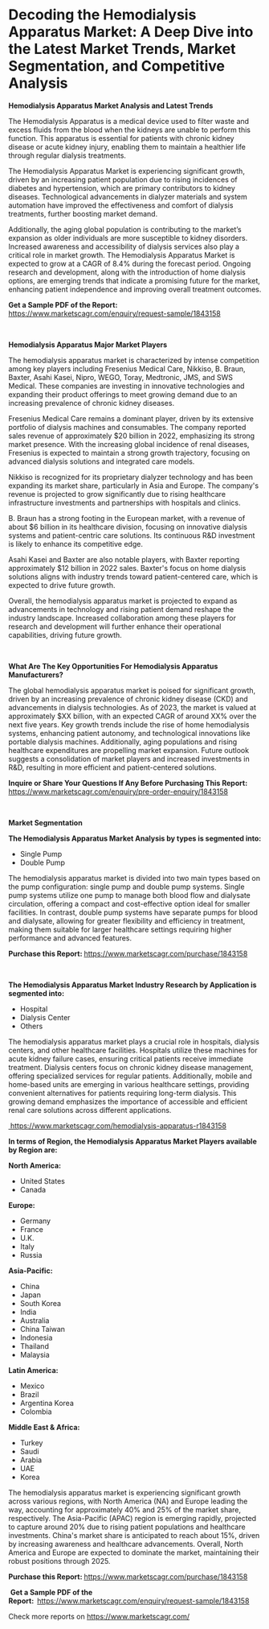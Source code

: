 <p><h1>Decoding the Hemodialysis Apparatus Market: A Deep Dive into the Latest Market Trends, Market Segmentation, and Competitive Analysis</h1></p><p><strong>Hemodialysis Apparatus Market Analysis and Latest Trends</strong></p>
<p><p>The Hemodialysis Apparatus is a medical device used to filter waste and excess fluids from the blood when the kidneys are unable to perform this function. This apparatus is essential for patients with chronic kidney disease or acute kidney injury, enabling them to maintain a healthier life through regular dialysis treatments. </p><p>The Hemodialysis Apparatus Market is experiencing significant growth, driven by an increasing patient population due to rising incidences of diabetes and hypertension, which are primary contributors to kidney diseases. Technological advancements in dialyzer materials and system automation have improved the effectiveness and comfort of dialysis treatments, further boosting market demand. </p><p>Additionally, the aging global population is contributing to the market’s expansion as older individuals are more susceptible to kidney disorders. Increased awareness and accessibility of dialysis services also play a critical role in market growth. The Hemodialysis Apparatus Market is expected to grow at a CAGR of 8.4% during the forecast period. Ongoing research and development, along with the introduction of home dialysis options, are emerging trends that indicate a promising future for the market, enhancing patient independence and improving overall treatment outcomes.</p></p>
<p><strong>Get a Sample PDF of the Report:&nbsp;</strong> <a href="https://www.marketscagr.com/enquiry/request-sample/1843158?utm_campaign=2471&utm_medium=2&utm_source=Github&utm_content=ia&utm_term=04032025&utm_id=hemodialysis-apparatus">https://www.marketscagr.com/enquiry/request-sample/1843158</a></p>
<p>&nbsp;</p>
<p><strong>Hemodialysis Apparatus Major Market Players</strong></p>
<p><p>The hemodialysis apparatus market is characterized by intense competition among key players including Fresenius Medical Care, Nikkiso, B. Braun, Baxter, Asahi Kasei, Nipro, WEGO, Toray, Medtronic, JMS, and SWS Medical. These companies are investing in innovative technologies and expanding their product offerings to meet growing demand due to an increasing prevalence of chronic kidney diseases.</p><p>Fresenius Medical Care remains a dominant player, driven by its extensive portfolio of dialysis machines and consumables. The company reported sales revenue of approximately $20 billion in 2022, emphasizing its strong market presence. With the increasing global incidence of renal diseases, Fresenius is expected to maintain a strong growth trajectory, focusing on advanced dialysis solutions and integrated care models.</p><p>Nikkiso is recognized for its proprietary dialyzer technology and has been expanding its market share, particularly in Asia and Europe. The company's revenue is projected to grow significantly due to rising healthcare infrastructure investments and partnerships with hospitals and clinics.</p><p>B. Braun has a strong footing in the European market, with a revenue of about $6 billion in its healthcare division, focusing on innovative dialysis systems and patient-centric care solutions. Its continuous R&D investment is likely to enhance its competitive edge.</p><p>Asahi Kasei and Baxter are also notable players, with Baxter reporting approximately $12 billion in 2022 sales. Baxter's focus on home dialysis solutions aligns with industry trends toward patient-centered care, which is expected to drive future growth.</p><p>Overall, the hemodialysis apparatus market is projected to expand as advancements in technology and rising patient demand reshape the industry landscape. Increased collaboration among these players for research and development will further enhance their operational capabilities, driving future growth.</p></p>
<p>&nbsp;</p>
<p><strong>What Are The Key Opportunities For Hemodialysis Apparatus Manufacturers?</strong></p>
<p><p>The global hemodialysis apparatus market is poised for significant growth, driven by an increasing prevalence of chronic kidney disease (CKD) and advancements in dialysis technologies. As of 2023, the market is valued at approximately $XX billion, with an expected CAGR of around XX% over the next five years. Key growth trends include the rise of home hemodialysis systems, enhancing patient autonomy, and technological innovations like portable dialysis machines. Additionally, aging populations and rising healthcare expenditures are propelling market expansion. Future outlook suggests a consolidation of market players and increased investments in R&D, resulting in more efficient and patient-centered solutions.</p></p>
<p><strong>Inquire or Share Your Questions If Any Before Purchasing This Report:</strong> <a href="https://www.marketscagr.com/enquiry/pre-order-enquiry/1843158?utm_campaign=2471&utm_medium=2&utm_source=Github&utm_content=ia&utm_term=04032025&utm_id=hemodialysis-apparatus">https://www.marketscagr.com/enquiry/pre-order-enquiry/1843158</a></p>
<p>&nbsp;</p>
<p><strong>Market Segmentation</strong></p>
<p><strong>The Hemodialysis Apparatus Market Analysis by types is segmented into:</strong></p>
<p><ul><li>Single Pump</li><li>Double Pump</li></ul></p>
<p><p>The hemodialysis apparatus market is divided into two main types based on the pump configuration: single pump and double pump systems. Single pump systems utilize one pump to manage both blood flow and dialysate circulation, offering a compact and cost-effective option ideal for smaller facilities. In contrast, double pump systems have separate pumps for blood and dialysate, allowing for greater flexibility and efficiency in treatment, making them suitable for larger healthcare settings requiring higher performance and advanced features.</p></p>
<p><strong>Purchase this Report:&nbsp;</strong><a href="https://www.marketscagr.com/purchase/1843158?utm_campaign=2471&utm_medium=2&utm_source=Github&utm_content=ia&utm_term=04032025&utm_id=hemodialysis-apparatus">https://www.marketscagr.com/purchase/1843158</a></p>
<p>&nbsp;</p>
<p><strong>The Hemodialysis Apparatus Market Industry Research by Application is segmented into:</strong></p>
<p><ul><li>Hospital</li><li>Dialysis Center</li><li>Others</li></ul></p>
<p><p>The hemodialysis apparatus market plays a crucial role in hospitals, dialysis centers, and other healthcare facilities. Hospitals utilize these machines for acute kidney failure cases, ensuring critical patients receive immediate treatment. Dialysis centers focus on chronic kidney disease management, offering specialized services for regular patients. Additionally, mobile and home-based units are emerging in various healthcare settings, providing convenient alternatives for patients requiring long-term dialysis. This growing demand emphasizes the importance of accessible and efficient renal care solutions across different applications.</p></p>
<p><a href="https://www.marketscagr.com/hemodialysis-apparatus-r1843158?utm_campaign=2471&utm_medium=2&utm_source=Github&utm_content=ia&utm_term=04032025&utm_id=hemodialysis-apparatus">&nbsp;https://www.marketscagr.com/hemodialysis-apparatus-r1843158</a></p>
<p><strong>In terms of Region, the Hemodialysis Apparatus Market Players available by Region are:</strong></p>
<p>
    <p> <strong> North America: </strong>
        <ul>
            <li>United States</li>
            <li>Canada</li>
        </ul>
        </p> 
    <p> <strong> Europe: </strong>
        <ul>
            <li>Germany</li>
            <li>France</li>
            <li>U.K.</li>
            <li>Italy</li>
            <li>Russia</li>
        </ul>
        </p> 
    <p> <strong> Asia-Pacific: </strong>
        <ul>
            <li>China</li>
            <li>Japan</li>
            <li>South Korea</li>
            <li>India</li>
            <li>Australia</li>
            <li>China Taiwan</li>
            <li>Indonesia</li>
            <li>Thailand</li>
            <li>Malaysia</li>
        </ul>
        </p> 
    <p> <strong> Latin America: </strong>
        <ul>
            <li>Mexico</li>
            <li>Brazil</li>
            <li>Argentina Korea</li>
            <li>Colombia</li>
        </ul>
        </p> 
    <p> <strong> Middle East & Africa: </strong>
        <ul>
            <li>Turkey</li>
            <li>Saudi</li>
            <li>Arabia</li>
            <li>UAE</li>
            <li>Korea</li>
        </ul>
    </p>
    </p>
<p><p>The hemodialysis apparatus market is experiencing significant growth across various regions, with North America (NA) and Europe leading the way, accounting for approximately 40% and 25% of the market share, respectively. The Asia-Pacific (APAC) region is emerging rapidly, projected to capture around 20% due to rising patient populations and healthcare investments. China's market share is anticipated to reach about 15%, driven by increasing awareness and healthcare advancements. Overall, North America and Europe are expected to dominate the market, maintaining their robust positions through 2025.</p></p>
<p><strong>Purchase this Report: </strong><a href="https://www.marketscagr.com/purchase/1843158?utm_campaign=2471&utm_medium=2&utm_source=Github&utm_content=ia&utm_term=04032025&utm_id=hemodialysis-apparatus">https://www.marketscagr.com/purchase/1843158</a></p>
<p>&nbsp;<strong>Get a Sample PDF of the Report:&nbsp;&nbsp;</strong><a href="https://www.marketscagr.com/enquiry/request-sample/1843158?utm_campaign=2471&utm_medium=2&utm_source=Github&utm_content=ia&utm_term=04032025&utm_id=hemodialysis-apparatus">https://www.marketscagr.com/enquiry/request-sample/1843158</a></p>
<p><strong></strong></p>
<p>Check more reports on <a href="https://www.marketscagr.com/?utm_campaign=2471&utm_medium=2&utm_source=Github&utm_content=ia&utm_term=04032025&utm_id=hemodialysis-apparatus">https://www.marketscagr.com/</a></p>